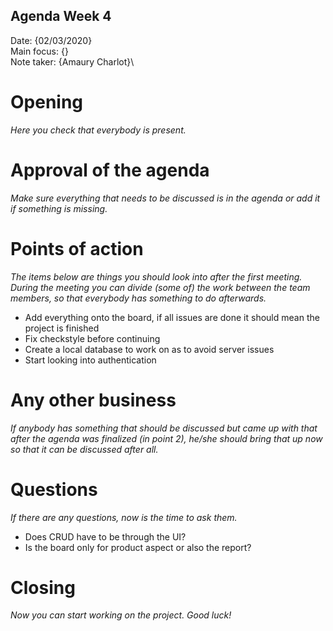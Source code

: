 ## Agenda Week 4

Date:           {02/03/2020}\
Main focus:     {}\
Note taker:     {Amaury Charlot}\

# Opening
*Here you check that everybody is present.*

# Approval of the agenda
*Make sure everything that needs to be discussed is in the agenda or add it if something is missing.*

# Points of action
*The items below are things you should look into after the first meeting. During the meeting you can divide (some of) the work between the team members, so that everybody has something to do afterwards.*
- Add everything onto the board, if all issues are done it should mean the project is finished
- Fix checkstyle before continuing
- Create a local database to work on as to avoid server issues
- Start looking into authentication

# Any other business
*If anybody has something that should be discussed but came up with that after the agenda was finalized (in point 2), he/she should bring that up now so that it can be discussed after all.*

# Questions
*If there are any questions, now is the time to ask them.*
- Does CRUD have to be through the UI?
- Is the board only for product aspect or also the report?

# Closing
*Now you can start working on the project. Good luck!*
